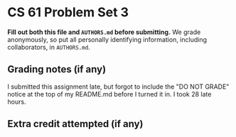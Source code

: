 CS 61 Problem Set 3
===================

**Fill out both this file and `AUTHORS.md` before submitting.** We grade
anonymously, so put all personally identifying information, including
collaborators, in `AUTHORS.md`.

Grading notes (if any)
----------------------
I submitted this assignment late, but forgot to include the "DO NOT GRADE" 
notice at the top of my README.md before I turned it in. I took 28 late hours.


Extra credit attempted (if any)
-------------------------------